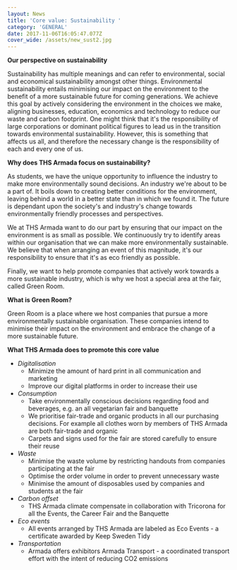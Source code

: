 ```yaml
---
layout: News
title: 'Core value: Sustainability '
category: 'GENERAL'
date: 2017-11-06T16:05:47.077Z
cover_wide: /assets/new_sust2.jpg
---
```

**Our perspective on sustainability**

Sustainability has multiple meanings and can refer to environmental, social and economical sustainability amongst other things. Environmental sustainability entails minimising our impact on the environment to the benefit of a more sustainable future for coming generations. We achieve this goal by actively considering the environment in the choices we make, aligning businesses, education, economics and technology to reduce our waste and carbon footprint. One might think that it's the responsibility of large corporations or dominant political figures to lead us in the transition towards environmental sustainability. However, this is something that affects us all, and therefore the necessary change is the responsibility of each and every one of us.

**Why does THS Armada focus on sustainability?**

As students, we have the unique opportunity to influence the industry to make more environmentally sound decisions. An industry we're about to be a part of. It boils down to creating better conditions for the environment, leaving behind a world in a better state than in which we found it. The future is dependant upon the society's and industry's change towards environmentally friendly processes and perspectives. 

We at THS Armada want to do our part by ensuring that our impact on the environment is as small as possible. We continuously try to identify areas within our organisation that we can make more environmentally sustainable. We believe that when arranging an event of this magnitude, it's our responsibility to ensure that it's as eco friendly as possible.

Finally, we want to help promote companies that actively work towards a more sustainable industry, which is why we host a special area at the fair, called Green Room.

**What is Green Room?**

Green Room is a place where we host companies that pursue a more environmentally sustainable organisation. These companies intend to minimise their impact on the environment and embrace the change of a more sustainable future.

**What THS Armada does to promote this core value**

* _Digitalisation_
  * Minimize the amount of hard print in all communication and marketing
  * Improve our digital platforms in order to increase their use
* _Consumption_
  * Take environmentally conscious decisions regarding food and beverages, e.g. an all vegetarian fair and banquette
  * We prioritise fair-trade and organic products in all our purchasing decisions. For example all clothes worn by members of THS Armada are both fair-trade and organic
  * Carpets and signs used for the fair are stored carefully to ensure their reuse
* _Waste_
  * Minimise the waste volume by restricting handouts from companies participating at the fair
  * Optimise the order volume in order to prevent unnecessary waste
  * Minimise the amount of disposables used by companies and students at the fair
* _Carbon offset_
  * THS Armada climate compensate in collaboration with Tricorona for all the Events, the Career Fair and the Banquette
* _Eco events_
  * All events arranged by THS Armada are labeled as Eco Events - a certificate awarded by Keep Sweden Tidy
* _Transportation_
  * Armada offers exhibitors Armada Transport - a coordinated transport effort with the intent of reducing CO2 emissions
